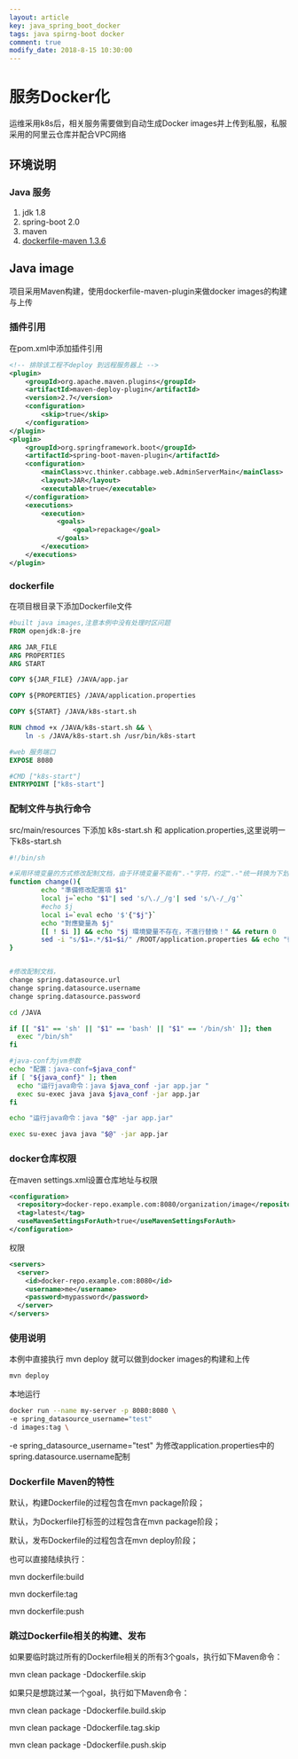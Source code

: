 ```yaml
---
layout: article
key: java_spring_boot_docker
tags: java spirng-boot docker
comment: true
modify_date: 2018-8-15 10:30:00
---
```

# 服务Docker化
运维采用k8s后，相关服务需要做到自动生成Docker images并上传到私服，私服采用的阿里云仓库并配合VPC网络
## 环境说明
### Java 服务
1. jdk 1.8
2. spring-boot 2.0
3. maven 
4. [dockerfile-maven 1.3.6](https://github.com/spotify/dockerfile-maven)
## Java image
项目采用Maven构建，使用dockerfile-maven-plugin来做docker images的构建与上传
### 插件引用
在pom.xml中添加插件引用
``` xml
<!-- 排除该工程不deploy 到远程服务器上 -->
<plugin>
    <groupId>org.apache.maven.plugins</groupId>
    <artifactId>maven-deploy-plugin</artifactId>
    <version>2.7</version>
    <configuration>
        <skip>true</skip>
    </configuration>
</plugin>
<plugin>
    <groupId>org.springframework.boot</groupId>
    <artifactId>spring-boot-maven-plugin</artifactId>
    <configuration>
        <mainClass>vc.thinker.cabbage.web.AdminServerMain</mainClass>
        <layout>JAR</layout>
        <executable>true</executable>
    </configuration>
    <executions>
        <execution>
            <goals>
                <goal>repackage</goal>
            </goals>
        </execution>
    </executions>
</plugin>

```
### dockerfile
在项目根目录下添加Dockerfile文件
``` Dockerfile
#built java images,注意本例中没有处理时区问题
FROM openjdk:8-jre

ARG JAR_FILE
ARG PROPERTIES
ARG START

COPY ${JAR_FILE} /JAVA/app.jar

COPY ${PROPERTIES} /JAVA/application.properties

COPY ${START} /JAVA/k8s-start.sh

RUN chmod +x /JAVA/k8s-start.sh && \
    ln -s /JAVA/k8s-start.sh /usr/bin/k8s-start

#web 服务端口
EXPOSE 8080

#CMD ["k8s-start"]
ENTRYPOINT ["k8s-start"]
```
### 配制文件与执行命令
src/main/resources 下添加 k8s-start.sh 和 application.properties,这里说明一下k8s-start.sh
``` bash
#!/bin/sh

#采用环境变量的方式修改配制文档，由于环境变量不能有".-"字符，约定".-"统一转换为下划线_
function change(){
        echo "準備修改配置項 $1"
        local j=`echo "$1"| sed 's/\./_/g'| sed 's/\-/_/g'`
        #echo $j
        local i=`eval echo '$'{"$j"}`
        echo "對應變量為 $j"
        [[ ! $i ]] && echo "$j 環境變量不存在，不進行替換！" && return 0
        sed -i "s/$1=.*/$1=$i/" /ROOT/application.properties && echo "替換變量 $i 成功 "
}


#修改配制文档，
change spring.datasource.url
change spring.datasource.username
change spring.datasource.password

cd /JAVA

if [[ "$1" == 'sh' || "$1" == 'bash' || "$1" == '/bin/sh' ]]; then
  exec "/bin/sh"
fi

#java-conf为jvm参数
echo "配置：java-conf=$java_conf"
if [ "${java_conf}" ]; then
  echo "运行java命令：java $java_conf -jar app.jar "
  exec su-exec java java $java_conf -jar app.jar
fi

echo "运行java命令：java "$@" -jar app.jar"

exec su-exec java java "$@" -jar app.jar
```
### docker仓库权限
在maven settings.xml设置仓库地址与权限
``` xml
<configuration>
  <repository>docker-repo.example.com:8080/organization/image</repository>
  <tag>latest</tag>
  <useMavenSettingsForAuth>true</useMavenSettingsForAuth>
</configuration>
```
权限
``` xml
<servers>
  <server>
    <id>docker-repo.example.com:8080</id>
    <username>me</username>
    <password>mypassword</password>
  </server>
</servers>
```
### 使用说明
本例中直接执行 mvn deploy 就可以做到docker images的构建和上传
``` bash
mvn deploy
```
本地运行
``` bash
docker run --name my-server -p 8080:8080 \
-e spring_datasource_username="test"
-d images:tag \
```
-e spring_datasource_username="test" 为修改application.properties中的spring.datasource.username配制
### Dockerfile Maven的特性
默认，构建Dockerfile的过程包含在mvn package阶段；

默认，为Dockerfile打标签的过程包含在mvn package阶段；

默认，发布Dockerfile的过程包含在mvn deploy阶段；

也可以直接陆续执行：

mvn dockerfile:build

mvn dockerfile:tag

mvn dockerfile:push

### 跳过Dockerfile相关的构建、发布
如果要临时跳过所有的Dockerfile相关的所有3个goals，执行如下Maven命令：

mvn clean package -Ddockerfile.skip

如果只是想跳过某一个goal，执行如下Maven命令：

mvn clean package -Ddockerfile.build.skip

mvn clean package -Ddockerfile.tag.skip

mvn clean package -Ddockerfile.push.skip